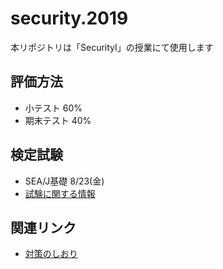 # security.2019
本リポジトリは「SecurityⅠ」の授業にて使用します

## 評価方法

- 小テスト 60%
- 期末テスト 40%

## 検定試験

- SEA/J基礎 8/23(金)
- [試験に関する情報](http://jukenki.com/report/sea/SJ0-110/index.cgi?mode=view&no=24)

## 関連リンク

- [対策のしおり](https://www.ipa.go.jp/security/antivirus/shiori.html#hazimete)